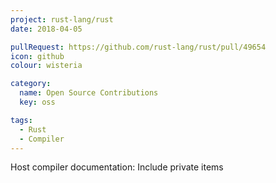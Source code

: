 ```yaml
---
project: rust-lang/rust
date: 2018-04-05

pullRequest: https://github.com/rust-lang/rust/pull/49654
icon: github
colour: wisteria

category:
  name: Open Source Contributions
  key: oss

tags:
  - Rust
  - Compiler
---
```

Host compiler documentation: Include private items
